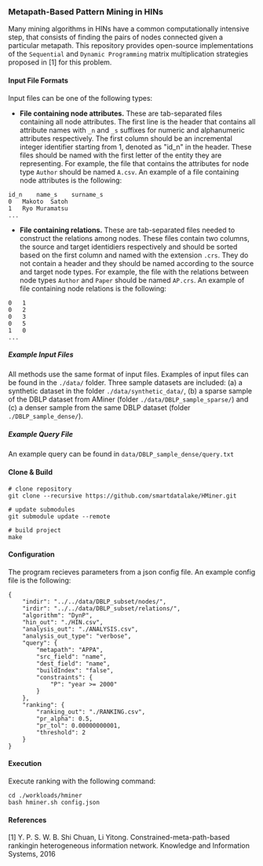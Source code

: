 ### Metapath-Based Pattern Mining in HINs

Many mining algorithms in HINs have a common computationally intensive step, that consists of finding the pairs of nodes connected given a particular metapath.
This repository provides open-source implementations of the `Sequential` and `Dynamic Programming` matrix multiplication strategies proposed in [1] for this problem.

#### Input File Formats

Input files can be one of the following types:

* **File containing node attributes.** These are tab-separated files containing all node attributes. The first line is the header that contains all attribute names with `_n` and `_s` suffixes for numeric and alphanumeric attributes respectively.
The first column should be an incremental integer identifier starting from 1, denoted as "id_n" in the header. These files should be named with the first letter of the entity they are representing. For example, the file that contains the attributes for node type `Author` should be named `A.csv`. An example of a file containing node attributes is the following: 

```
id_n	name_s    surname_s
0	Makoto  Satoh
1	Ryo Muramatsu
...
```

* **File containing relations.** These are tab-separated files needed to construct the relations among nodes. These files contain two columns, the source and target identidiers respectively and should be sorted based on the first column and named with the extension `.crs`. They do not contain a header and they should be named according to the source and target node types. For example, the file with the relations between node types `Author` and `Paper` should be named `AP.crs`. An example of file containing node relations is the following: 

```
0	1
0	2
0	3
0	5
1	0
...
```

##### Example Input Files

All methods use the same format of input files. Examples of input files can be found in the `./data/` folder. Three sample datasets are included: (a) a synthetic dataset in the folder `./data/synthetic_data/`, (b) a sparse sample of the DBLP dataset from AMiner (folder `./data/DBLP_sample_sparse/`) and (c) a denser sample from the same DBLP dataset (folder `./DBLP_sample_dense/`).


##### Example Query File

An example query can be found in `data/DBLP_sample_dense/query.txt`

#### Clone & Build

```
# clone repository
git clone --recursive https://github.com/smartdatalake/HMiner.git

# update submodules
git submodule update --remote

# build project
make
```

#### Configuration 
The program recieves parameters from a json config file. An example config file is the following: 
```
{
    "indir": "../../data/DBLP_subset/nodes/",
    "irdir": "../../data/DBLP_subset/relations/",
    "algorithm": "DynP",
    "hin_out": "./HIN.csv",
    "analysis_out": "./ANALYSIS.csv",
    "analysis_out_type": "verbose",
    "query": {
        "metapath": "APPA",
        "src_field": "name",
        "dest_field": "name",
        "buildIndex": "false",
        "constraints": {
            "P": "year >= 2000"
        }
    },
    "ranking": {
        "ranking_out": "./RANKING.csv",
        "pr_alpha": 0.5,
        "pr_tol": 0.00000000001,
        "threshold": 2
    }
}
```


#### Execution

Execute ranking with the following command: 
```
cd ./workloads/hminer
bash hminer.sh config.json
```

#### References
[1] Y. P. S. W. B. Shi Chuan, Li Yitong. Constrained-meta-path-based rankingin heterogeneous information network. Knowledge and Information Systems, 2016

